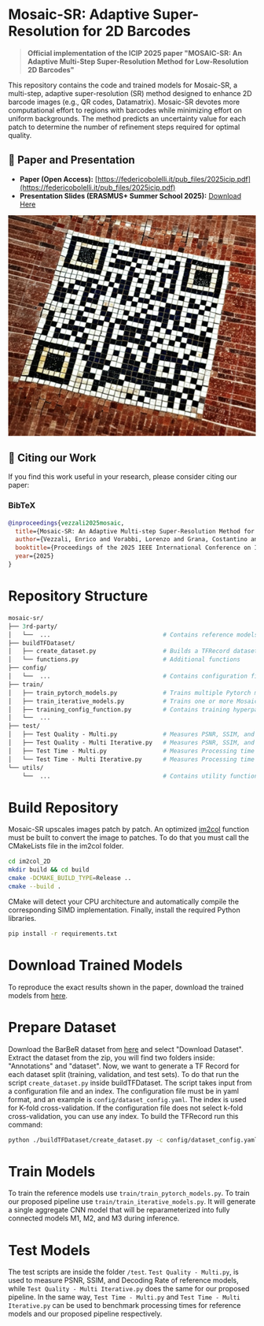 # Mosaic-SR: Adaptive Super-Resolution for 2D Barcodes
> **Official implementation of the ICIP 2025 paper "MOSAIC-SR: An Adaptive Multi-Step Super-Resolution Method for Low-Resolution 2D Barcodes"**

This repository contains the code and trained models for Mosaic-SR, a multi-step, adaptive super-resolution (SR) method designed to enhance 2D barcode images (e.g., QR codes, Datamatrix). Mosaic-SR devotes more computational effort to regions with barcodes while minimizing effort on uniform backgrounds. The method predicts an uncertainty value for each patch to determine the number of refinement steps required for optimal quality.

## 📝 Paper and Presentation

* **Paper (Open Access):** [https://federicobolelli.it/pub_files/2025icip.pdf](https://federicobolelli.it/pub_files/2025icip.pdf)
* **Presentation Slides (ERASMUS+ Summer School 2025):** [Download Here](https://site.unibo.it/mml-imaging/en/seminars/seminar_vezzali_04_june_2025.ppsx/@@download/file/Seminar_Vezzali_04_June_2025.ppsx)

![Mosaic-SR Logo](./Mosaic-logo.png)

## 📜 Citing our Work

If you find this work useful in your research, please consider citing our paper:

### BibTeX
```bibtex
@inproceedings{vezzali2025mosaic,
  title={Mosaic-SR: An Adaptive Multi-step Super-Resolution Method for Low-Resolution 2D Barcodes},
  author={Vezzali, Enrico and Vorabbi, Lorenzo and Grana, Costantino and Bolelli, Federico and Datalogic, SpA},
  booktitle={Proceedings of the 2025 IEEE International Conference on Image Processing},
  year={2025}
}
```

# Repository Structure
```graphql
mosaic-sr/
├── 3rd-party/  
│   └──  ...                                # Contains reference models for comparison
├── buildTFDataset/
│   ├── create_dataset.py                   # Builds a TFRecord dataset from annotations and images 
│   └── functions.py                        # Additional functions
├── config/
│   └──  ...                                # Contains configuration files in YAML format
├── train/
│   ├── train_pytorch_models.py             # Trains multiple Pytorch models (reference models)
│   ├── train_iterative_models.py           # Trains one or more Mosaic-SR models (ours)
│   ├── training_config_function.py         # Contains training hyperparameters, like batch size, lr-scheduling, etc.
│   └──  ...
├── test/
│   ├── Test Quality - Multi.py             # Measures PSNR, SSIM, and Decoding Rate of reference models
│   ├── Test Quality - Multi Iterative.py   # Measures PSNR, SSIM, and Decoding Rate of Mosaic-SR models
│   ├── Test Time - Multi.py                # Measures Processing time of reference models
│   └── Test Time - Multi Iterative.py      # Measures Processing time of Mosaic-SR models
└── utils/
    └──  ...                                # Contains utility functions
```

# Build Repository
Mosaic-SR upscales images patch by patch. An optimized [im2col](https://github.com/Henvezz95/im2col_2D) function must be built to convert the image to patches. To do that you must call the CMakeLists file in the im2col folder.  

```bash
cd im2col_2D
mkdir build && cd build
cmake -DCMAKE_BUILD_TYPE=Release ..
cmake --build .
```
CMake will detect your CPU architecture and automatically compile the corresponding SIMD implementation.
Finally, install the required Python libraries.
```bash
pip install -r requirements.txt
```
# Download Trained Models
To reproduce the exact results shown in the paper, download the trained models from [here](https://unimore365-my.sharepoint.com/:f:/g/personal/319554_unimore_it/EvX00yibh_1FhSxN_m8cYHsBVYnna4--NamdGXx9eIysNg?e=kE5gnY).

# Prepare Dataset
Download the BarBeR dataset from [here](https://ditto.ing.unimore.it/barber/) and select "Download Dataset". Extract the dataset from the zip, you will find two folders inside: "Annotations" and "dataset". 
Now, we want to generate a TF Record for each dataset split (training, validation, and test sets). To do that run the script `create_dataset.py` inside buildTFDataset. The script takes input from a configuration file and an index. The configuration file must be in yaml format, and an example is `config/dataset_config.yaml`. The index is used for K-fold cross-validation. If the configuration file does not select k-fold cross-validation, you can use any index. To build the TFRecord run this command:
```bash
python ./buildTFDataset/create_dataset.py -c config/dataset_config.yaml -k 0
```
# Train Models
To train the reference models use `train/train_pytorch_models.py`. To train our proposed pipeline use `train/train_iterative_models.py`. It will generate a single aggregate CNN model that will be reparameterized into fully connected models M1, M2, and M3 during inference.

# Test Models
The test scripts are inside the folder `/test`. `Test Quality - Multi.py`, is used to measure PSNR, SSIM, and Decoding Rate of reference models, while `Test Quality - Multi Iterative.py` does the same for our proposed pipeline. In the same way, `Test Time - Multi.py` and `Test Time - Multi Iterative.py` can be used to benchmark processing times for reference models and our proposed pipeline respectively.
